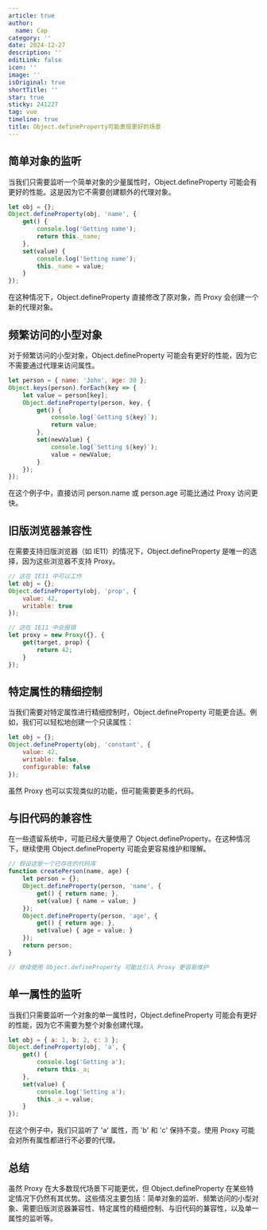 ```yaml
---
article: true
author:
  name: Cap
category: ''
date: 2024-12-27
description: ''
editLink: false
icon: ''
image: ''
isOriginal: true
shortTitle: ''
star: true
sticky: 241227
tag: vue
timeline: true
title: Object.defineProperty可能表现更好的场景
---
```





## 简单对象的监听

当我们只需要监听一个简单对象的少量属性时，Object.defineProperty 可能会有更好的性能。这是因为它不需要创建额外的代理对象。

```javascript
let obj = {};
Object.defineProperty(obj, 'name', {
    get() {
        console.log('Getting name');
        return this._name;
    },
    set(value) {
        console.log('Setting name');
        this._name = value;
    }
});
```

在这种情况下，Object.defineProperty 直接修改了原对象，而 Proxy 会创建一个新的代理对象。

## 频繁访问的小型对象

对于频繁访问的小型对象，Object.defineProperty 可能会有更好的性能，因为它不需要通过代理来访问属性。

```javascript
let person = { name: 'John', age: 30 };
Object.keys(person).forEach(key => {
    let value = person[key];
    Object.defineProperty(person, key, {
        get() {
            console.log(`Getting ${key}`);
            return value;
        },
        set(newValue) {
            console.log(`Setting ${key}`);
            value = newValue;
        }
    });
});
```

在这个例子中，直接访问 person.name 或 person.age 可能比通过 Proxy 访问更快。

## 旧版浏览器兼容性

在需要支持旧版浏览器（如 IE11）的情况下，Object.defineProperty 是唯一的选择，因为这些浏览器不支持 Proxy。

```javascript
// 这在 IE11 中可以工作
let obj = {};
Object.defineProperty(obj, 'prop', {
    value: 42,
    writable: true
});

// 这在 IE11 中会报错
let proxy = new Proxy({}, {
    get(target, prop) {
        return 42;
    }
});
```

## 特定属性的精细控制

当我们需要对特定属性进行精细控制时，Object.defineProperty 可能更合适。例如，我们可以轻松地创建一个只读属性：

```javascript
let obj = {};
Object.defineProperty(obj, 'constant', {
    value: 42,
    writable: false,
    configurable: false
});
```

虽然 Proxy 也可以实现类似的功能，但可能需要更多的代码。

## 与旧代码的兼容性

在一些遗留系统中，可能已经大量使用了 Object.defineProperty。在这种情况下，继续使用 Object.defineProperty 可能会更容易维护和理解。

```javascript
// 假设这是一个已存在的代码库
function createPerson(name, age) {
    let person = {};
    Object.defineProperty(person, 'name', {
        get() { return name; },
        set(value) { name = value; }
    });
    Object.defineProperty(person, 'age', {
        get() { return age; },
        set(value) { age = value; }
    });
    return person;
}

// 继续使用 Object.defineProperty 可能比引入 Proxy 更容易维护
```

## 单一属性的监听

当我们只需要监听一个对象的单一属性时，Object.defineProperty 可能会有更好的性能，因为它不需要为整个对象创建代理。

```javascript
let obj = { a: 1, b: 2, c: 3 };
Object.defineProperty(obj, 'a', {
    get() {
        console.log('Getting a');
        return this._a;
    },
    set(value) {
        console.log('Setting a');
        this._a = value;
    }
});
```

在这个例子中，我们只监听了 'a' 属性，而 'b' 和 'c' 保持不变。使用 Proxy 可能会对所有属性都进行不必要的代理。

## 总结

虽然 Proxy 在大多数现代场景下可能更优，但 Object.defineProperty 在某些特定情况下仍然有其优势。这些情况主要包括：简单对象的监听、频繁访问的小型对象、需要旧版浏览器兼容性、特定属性的精细控制、与旧代码的兼容性，以及单一属性的监听等。
